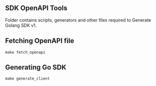 ## SDK OpenAPI Tools

Folder contains scripts, generators and other files required to Generate Golang SDK v1.

## Fetching OpenAPI file

```
make fetch_openapi
```

## Generating Go SDK

```
make generate_client
```
